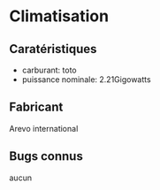 # Climatisation



## Caratéristiques

- carburant: toto
- puissance nominale: 2.21Gigowatts

## Fabricant

Arevo international

## Bugs connus

aucun